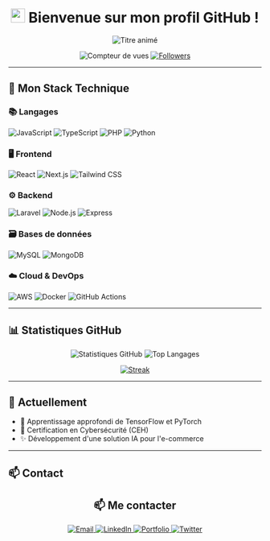 <h1 align="center">
  <img src="https://media.giphy.com/media/hvRJCLFzcasrR4ia7z/giphy.gif" width="28">
  Bienvenue sur mon profil GitHub !
</h1>

<p align="center">
  <img src="https://readme-typing-svg.herokuapp.com?font=Fira+Code&pause=1000&color=22D3EE&center=true&vCenter=true&width=435&lines=Développeur+Full-Stack;Spécialiste+Cloud;Futur+Expert+IA;Cybersécurité+Enthousiaste" alt="Titre animé" />
</p>

<div align="center">
  <img src="https://komarev.com/ghpvc/?username=aymanecloclo&label=Profile+Views&color=0e75b6&style=flat" alt="Compteur de vues" />
  <a href="https://github.com/aymanecloclo?tab=followers">
    <img src="https://img.shields.io/github/followers/aymanecloclo?label=Followers&style=social" alt="Followers" />
  </a>
</div>

---

## 🧰 Mon Stack Technique

### 📚 Langages
![JavaScript](https://img.shields.io/badge/-JavaScript-F7DF1E?logo=javascript&logoColor=black)
![TypeScript](https://img.shields.io/badge/-TypeScript-3178C6?logo=typescript&logoColor=white)
![PHP](https://img.shields.io/badge/-PHP-777BB4?logo=php&logoColor=white)
![Python](https://img.shields.io/badge/-Python-3776AB?logo=python&logoColor=white)

### 🖥 Frontend
![React](https://img.shields.io/badge/-React-61DAFB?logo=react&logoColor=black)
![Next.js](https://img.shields.io/badge/-Next.js-000000?logo=next.js&logoColor=white)
![Tailwind CSS](https://img.shields.io/badge/-Tailwind_CSS-38B2AC?logo=tailwind-css&logoColor=white)

### ⚙️ Backend
![Laravel](https://img.shields.io/badge/-Laravel-FF2D20?logo=laravel&logoColor=white)
![Node.js](https://img.shields.io/badge/-Node.js-339933?logo=node.js&logoColor=white)
![Express](https://img.shields.io/badge/-Express-000000?logo=express&logoColor=white)

### 🗃 Bases de données
![MySQL](https://img.shields.io/badge/-MySQL-4479A1?logo=mysql&logoColor=white)
![MongoDB](https://img.shields.io/badge/-MongoDB-47A248?logo=mongodb&logoColor=white)

### ☁️ Cloud & DevOps
![AWS](https://img.shields.io/badge/-AWS-232F3E?logo=amazon-aws&logoColor=white)
![Docker](https://img.shields.io/badge/-Docker-2496ED?logo=docker&logoColor=white)
![GitHub Actions](https://img.shields.io/badge/-GitHub_Actions-2088FF?logo=github-actions&logoColor=white)

---


## 📊 Statistiques GitHub

<div align="center">
  
![Statistiques GitHub](https://github-readme-stats.vercel.app/api?username=aymanecloclo&show_icons=true&theme=radical&hide_border=true)
![Top Langages](https://github-readme-stats.vercel.app/api/top-langs/?username=aymanecloclo&layout=compact&theme=radical&hide_border=true)

[![Streak](https://streak-stats.demolab.com/?user=aymanecloclo&theme=radical&hide_border=true)](https://git.io/streak-stats)

</div>

---

## 🌱 Actuellement

- 🧠 Apprentissage approfondi de TensorFlow et PyTorch
- 🔐 Certification en Cybersécurité (CEH)
- ✨ Développement d'une solution IA pour l'e-commerce

---

## 📫 Contact

<h2 align="center">📫 Me contacter</h2>

<div align="center">
  
  <a href="mailto:aymane.rachid.web@gmail.com">
    <img src="https://img.shields.io/badge/-Email-D14836?style=for-the-badge&logo=gmail&logoColor=white" alt="Email">
  </a>
  <a href="https://www.linkedin.com/in/aymanerachid-106700317/">
    <img src="https://img.shields.io/badge/-LinkedIn-0077B5?style=for-the-badge&logo=linkedin&logoColor=white" alt="LinkedIn">
  </a>
  <a href="https://aymanecloclo.github.io/Portfolio">
    <img src="https://img.shields.io/badge/-Portfolio-4285F4?style=for-the-badge&logo=google-chrome&logoColor=white" alt="Portfolio">
  </a>
  <a href="https://twitter.com/aymanecloclo">
    <img src="https://img.shields.io/badge/-Twitter-1DA1F2?style=for-the-badge&logo=twitter&logoColor=white" alt="Twitter">
  </a>

</div>


